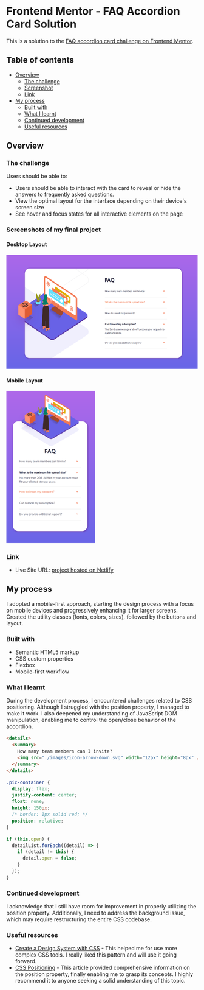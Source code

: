 # Frontend Mentor - FAQ Accordion Card Solution

This is a solution to the [FAQ accordion card challenge on Frontend Mentor](https://www.frontendmentor.io/challenges/faq-accordion-card-XlyjD0Oam). 

## Table of contents

- [Overview](#overview)
  - [The challenge](#the-challenge)
  - [Screenshot](#screenshots-of-my-final-project)
  - [Link](#link)
- [My process](#my-process)
  - [Built with](#built-with)
  - [What I learnt](#what-i-learnt)
  - [Continued development](#continued-development)
  - [Useful resources](#useful-resources)

## Overview

### The challenge

Users should be able to:

- Users should be able to interact with the card to reveal or hide the answers to frequently asked questions. 
- View the optimal layout for the interface depending on their device's screen size
- See hover and focus states for all interactive elements on the page

### Screenshots of my final project

#### Desktop Layout
<img src="./design/desktop-complete.png" height=300>

#### Mobile Layout
<img src="./design/mobile-complete.png" height=400>

### Link

- Live Site URL: [project hosted on Netlify](https://joyful-manatee-b8ed26.netlify.app)

## My process

I adopted a mobile-first approach, starting the design process with a focus on mobile devices and progressively enhancing it for larger screens. Created the utility classes (fonts, colors, sizes), followed by the buttons and layout.

### Built with

- Semantic HTML5 markup
- CSS custom properties
- Flexbox
- Mobile-first workflow

### What I learnt

During the development process, I encountered challenges related to CSS positioning. Although I struggled with the position property, I managed to make it work. I also deepened my understanding of JavaScript DOM manipulation, enabling me to control the open/close behavior of the accordion.

```html
<details>
  <summary>
    How many team members can I invite?
    <img src="./images/icon-arrow-down.svg" width="12px" height="8px" />
  </summary>
</details>
```

```css
.pic-container {
  display: flex;
  justify-content: center;
  float: none;
  height: 150px;
  /* border: 1px solid red; */
  position: relative;
}
```

```js
if (this.open) {
  detailList.forEach((detail) => {
    if (detail != this) {
      detail.open = false;
    }
  });
}
```

### Continued development

I acknowledge that I still have room for improvement in properly utilizing the position property. Additionally, I need to address the background issue, which may require restructuring the entire CSS codebase.

### Useful resources

- [Create a Design System with CSS](https://www.youtube.com/watch?v=lRaL-8qZ0mM) - This helped me for use more complex CSS tools. I really liked this pattern and will use it going forward.
- [CSS Positioning](https://www.w3schools.com/css/css_positioning.asp) - This article provided comprehensive information on the position property, finally enabling me to grasp its concepts. I highly recommend it to anyone seeking a solid understanding of this topic.
